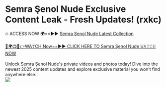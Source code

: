 # Semra Şenol Nude Exclusive Content Leak - Fresh Updates! (rxkc)

🔥 ACCESS NOW 🌍==►► <a href="https://tinyurl.com/yc657z5k" rel="nofollow">Semra Şenol Nude Latest Collection</a>
<br><br>
[🔴🌍📺📱👉WA𝚃CH Now==►► CLICK HERE TO Semra Şenol Nude 𝚆𝙰𝚃𝙲𝙷 NOW](https://tinyurl.com/yc657z5k)
<br><br>
Unlock Semra Şenol Nude's private videos and photos today! Dive into the newest 2025 content updates and explore exclusive material you won’t find anywhere else.
<br>
<a href="https://tinyurl.com/yc657z5k" rel="nofollow" data-target="animated-image.originalLink"><img src="https://camo.githubusercontent.com/8a4f000d20f83aca3bf7ec5f350d767afa0574a8a352519fd8cfa583a6f93a33/68747470733a2f2f692e696d6775722e636f6d2f644a486b345a712e676966" data-canonical-src="https://i.imgur.com/dJHk4Zq.gif" style="max-width: 100%; display: inline-block;" data-target="animated-image.originalImage"></a>
<br>
